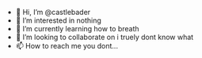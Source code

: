 - 👋 Hi, I’m @castlebader
- 👀 I’m interested in nothing
- 🌱 I’m currently learning how to breath
- 💞️ I’m looking to collaborate on i truely dont know what
- 📫 How to reach me you dont...

<!---
castlebader/castlebader is a ✨ special ✨ repository because its `README.md` (this file) appears on your GitHub profile.
You can click the Preview link to take a look at your changes.
--->
